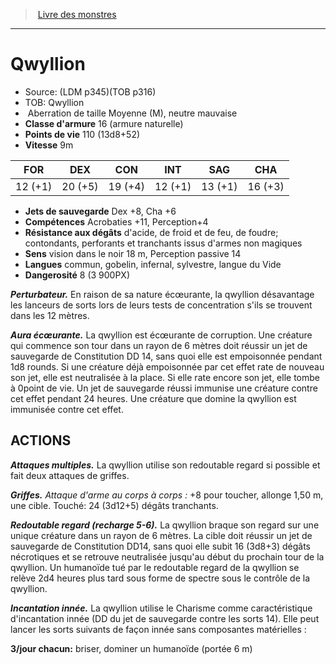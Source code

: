 ﻿> [Livre des monstres](tome_of_beasts.md)

---

# Qwyllion

- Source: (LDM p345)(TOB p316)
- TOB: Qwyllion
-  Aberration de taille Moyenne (M), neutre mauvaise
- **Classe d'armure** 16 (armure naturelle)
- **Points de vie** 110 (13d8+52)
- **Vitesse** 9m

|FOR|DEX|CON|INT|SAG|CHA|
|---|---|---|---|---|---|
|12 (+1)|20 (+5)|19 (+4)|12 (+1)|13 (+1)|16 (+3)|

- **Jets de sauvegarde** Dex +8, Cha +6
- **Compétences** Acrobaties +11, Perception+4
- **Résistance aux dégâts** d'acide, de froid et de feu, de foudre; contondants, perforants et tranchants issus d'armes non magiques
- **Sens** vision dans le noir 18 m, Perception passive 14
- **Langues** commun, gobelin, infernal, sylvestre, langue du Vide
- **Dangerosité** 8 (3 900PX)

**_Perturbateur._** En raison de sa nature écœurante, la qwyllion désavantage les lanceurs de sorts lors de leurs tests de concentration s'ils se trouvent dans les 12 mètres.

**_Aura écœurante._** La qwyllion est écœurante de corruption. Une créature qui commence son tour dans un rayon de 6 mètres doit réussir un jet de sauvegarde de Constitution DD 14, sans quoi elle est empoisonnée pendant 1d8 rounds. Si une créature déjà empoisonnée par cet effet rate de nouveau son jet, elle est neutralisée à la place. Si elle rate encore son jet, elle tombe à 0point de vie. Un jet de sauvegarde réussi immunise une créature contre cet effet pendant 24 heures. Une créature que domine la qwyllion est immunisée contre cet effet.

## ACTIONS

**_Attaques multiples._** La qwyllion utilise son redoutable regard si possible et fait deux attaques de griffes.

**_Griffes._** _Attaque d'arme au corps à corps :_ +8 pour toucher, allonge 1,50 m, une cible. Touché: 24 (3d12+5) dégâts tranchants.

**_Redoutable regard (recharge 5-6)._** La qwyllion braque son regard sur une unique créature dans un rayon de 6 mètres. La cible doit réussir un jet de sauvegarde de Constitution DD14, sans quoi elle subit 16 (3d8+3) dégâts nécrotiques et se retrouve neutralisée jusqu'au début du prochain tour de la qwyllion. Un humanoïde tué par le redoutable regard de la qwyllion se relève 2d4 heures plus tard sous forme de spectre sous le contrôle de la qwyllion.

**_Incantation innée._** La qwyllion utilise le Charisme comme caractéristique d'incantation innée (DD du jet de sauvegarde contre les sorts 14). Elle peut lancer les sorts suivants de façon innée sans composantes matérielles :

**3/jour chacun:** briser, dominer un humanoïde (portée 6 m)

